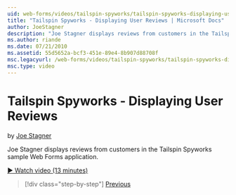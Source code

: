 ```yaml
---
uid: web-forms/videos/tailspin-spyworks/tailspin-spyworks-displaying-user-reviews
title: "Tailspin Spyworks - Displaying User Reviews | Microsoft Docs"
author: JoeStagner
description: "Joe Stagner displays reviews from customers in the Tailspin Spyworks sample Web Forms application."
ms.author: riande
ms.date: 07/21/2010
ms.assetid: 55d5652a-bcf3-451e-89e4-8b907d88708f
msc.legacyurl: /web-forms/videos/tailspin-spyworks/tailspin-spyworks-displaying-user-reviews
msc.type: video
---
```

# Tailspin Spyworks - Displaying User Reviews

by [Joe Stagner](https://github.com/JoeStagner)

Joe Stagner displays reviews from customers in the Tailspin Spyworks sample Web Forms application.

[&#9654; Watch video (13 minutes)](https://channel9.msdn.com/Blogs/ASP-NET-Site-Videos/tailspin-spyworks-displaying-user-reviews)

> [!div class="step-by-step"]
> [Previous](tailspin-spyworks-adding-user-product-reviews.md)
